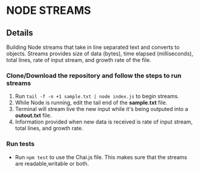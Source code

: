# NODE STREAMS

## Details

Building Node streams that take in line separated text and converts to objects. Streams provides size of data (bytes), time elapsed (milliseconds), total lines, rate of input stream, and growth rate of the file.

### Clone/Download the repository and follow the steps to run streams

1. Run `tail -f -n +1 sample.txt | node index.js` to begin streams.
2. While Node is running, edit the tail end of the **sample.txt** file.
3. Terminal will stream live the new input while it's being outputed into a **outout.txt** file.
4. Information provided when new data is received is rate of input stream, total lines, and growth rate.

### Run tests
- Run `npm test` to use the Chai.js file. This makes sure that the streams are readable,writable or both. 

